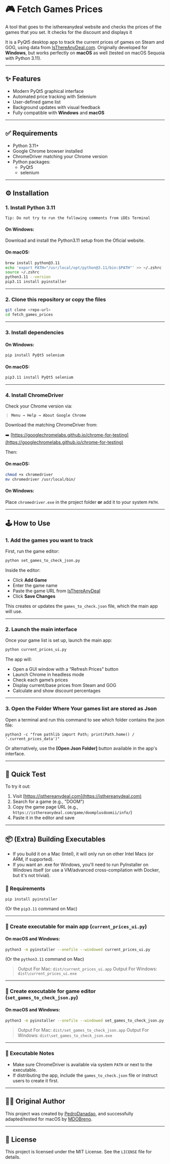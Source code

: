 # 🎮 Fetch Games Prices

A tool that goes to the isthereanydeal website and checks the prices of the games that you set. It checks for the discount and displays it

It is a PyQt5 desktop app to track the current prices of games on Steam and GOG, using data from [IsThereAnyDeal.com](https://isthereanydeal.com/). Originally developed for **Windows**, but works perfectly on **macOS** as well (tested on macOS Sequoia with Python 3.11).

---

## ✨ Features

- Modern PyQt5 graphical interface
- Automated price tracking with Selenium
- User-defined game list
- Background updates with visual feedback
- Fully compatible with **Windows** and **macOS**

---

## ✅ Requirements

- Python 3.11+
- Google Chrome browser installed
- ChromeDriver matching your Chrome version
- Python packages:
  - PyQt5
  - selenium

---

## ⚙️ Installation

### 1. Install Python 3.11

`Tip: Do not try to run the following comments from iDEs Terminal`

#### On **Windows**:
Download and install the Python3.11 setup from the Oficial website.

#### On **macOS**:
```bash
brew install python@3.11
echo 'export PATH="/usr/local/opt/python@3.11/bin:$PATH"' >> ~/.zshrc
source ~/.zshrc
python3.11 --version
pip3.11 install pyinstaller
```
---

### 2. Clone this repository or copy the files

```bash
git clone <repo-url>
cd fetch_games_prices
```

---

### 3. Install dependencies


#### On **Windows**:
```bash
pip install PyQt5 selenium
```

#### On **macOS**:
```bash
pip3.11 install PyQt5 selenium
```
---

### 4. Install ChromeDriver

Check your Chrome version via:
```
⋮ Menu → Help → About Google Chrome
```

Download the matching ChromeDriver from:

➡️ [https://googlechromelabs.github.io/chrome-for-testing](https://googlechromelabs.github.io/chrome-for-testing)

Then:

#### On **macOS**:
```bash
chmod +x chromedriver
mv chromedriver /usr/local/bin/
```

#### On **Windows**:
Place `chromedriver.exe` in the project folder **or** add it to your system `PATH`.

---

## 🕹️ How to Use

### 1. Add the games you want to track

First, run the game editor:

```bash
python set_games_to_check_json.py
```

Inside the editor:

- Click **Add Game**
- Enter the game name
- Paste the game URL from [IsThereAnyDeal](https://isthereanydeal.com)
- Click **Save Changes**

This creates or updates the `games_to_check.json` file, which the main app will use.

---

### 2. Launch the main interface

Once your game list is set up, launch the main app:

```bash
python current_prices_ui.py
```

The app will:

- Open a GUI window with a “Refresh Prices” button
- Launch Chrome in headless mode
- Check each game’s prices
- Display current/base prices from Steam and GOG
- Calculate and show discount percentages

---

### 3. Open the Folder Where Your games list are stored as Json 

Open a terminal and run this command to see which folder contains the json file:

```
python3 -c "from pathlib import Path; print(Path.home() / '.current_prices_data')"
```

Or alternatively, use the **[Open Json Folder]** button available in the app's interface.

---

## 🧪 Quick Test

To try it out:

1. Visit [https://isthereanydeal.com](https://isthereanydeal.com)
2. Search for a game (e.g., "DOOM")
3. Copy the game page URL (e.g., `https://isthereanydeal.com/game/doomplusdoomii/info/`)
4. Paste it in the editor and save

---

## 📦 (Extra) Building Executables

- If you build it on a Mac (Intel), it will only run on other Intel Macs (or ARM, if supported).
- If you want an .exe for Windows, you'll need to run PyInstaller on Windows itself (or use a VM/advanced cross-compilation with Docker, but it's not trivial).

### 🔹 Requirements

```bash
pip install pyinstaller
```
(Or the `pip3.11` command on Mac)

---

### 🔹 Create executable for main app (`current_prices_ui.py`)

#### On **macOS** and  **Windows**:

```bash
python3 -m pyinstaller --onefile --windowed current_prices_ui.py
```
(Or the `python3.11` command on Mac)

> Output For Mac: `dist/current_prices_ui.app`
> Output For Windows: `dist\current_prices_ui.exe`

---

### 🔹 Create executable for game editor (`set_games_to_check_json.py`)

#### On **macOS** and  **Windows**:

```bash
python3 -m pyinstaller --onefile --windowed set_games_to_check_json.py
```

> Output For Mac: `dist/set_games_to_check_json.app`
> Output For Windows: `dist\set_games_to_check_json.exe`

---

### 📝 Executable Notes

- Make sure ChromeDriver is available via system `PATH` or next to the executable.
- If distributing the app, include the `games_to_check.json` file or instruct users to create it first.

---

## 👨‍💻 Original Author

This project was created by [PedroDanadao](https://github.com/PedroDanadao), and successfully adapted/tested for macOS by [MDOBreno](https://github.com/MDOBreno).

---

## 🧠 License

This project is licensed under the MIT License. See the `LICENSE` file for details.
